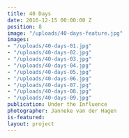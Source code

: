 ```yaml
---
title: 40 Days
date: 2016-12-15 00:00:00 Z
position: 8
image: "/uploads/40-days-feature.jpg"
images:
- "/uploads/40-days-01.jpg"
- "/uploads/40-days-02.jpg"
- "/uploads/40-days-03.jpg"
- "/uploads/40-days-04.jpg"
- "/uploads/40-days-05.jpg"
- "/uploads/40-days-06.jpg"
- "/uploads/40-days-07.jpg"
- "/uploads/40-days-08.jpg"
- "/uploads/40-days-09.jpg"
publication: Under the Influence
photographer: Janneke van der Hagen
is-featured: 
layout: project
---
```


